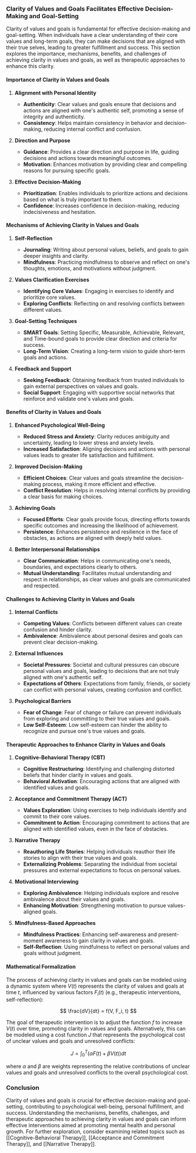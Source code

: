### Clarity of Values and Goals Facilitates Effective Decision-Making and Goal-Setting

Clarity of values and goals is fundamental for effective decision-making and goal-setting. When individuals have a clear understanding of their core values and long-term goals, they can make decisions that are aligned with their true selves, leading to greater fulfillment and success. This section explores the importance, mechanisms, benefits, and challenges of achieving clarity in values and goals, as well as therapeutic approaches to enhance this clarity.

#### Importance of Clarity in Values and Goals

1. **Alignment with Personal Identity**
   - **Authenticity**: Clear values and goals ensure that decisions and actions are aligned with one's authentic self, promoting a sense of integrity and authenticity.
   - **Consistency**: Helps maintain consistency in behavior and decision-making, reducing internal conflict and confusion.

2. **Direction and Purpose**
   - **Guidance**: Provides a clear direction and purpose in life, guiding decisions and actions towards meaningful outcomes.
   - **Motivation**: Enhances motivation by providing clear and compelling reasons for pursuing specific goals.

3. **Effective Decision-Making**
   - **Prioritization**: Enables individuals to prioritize actions and decisions based on what is truly important to them.
   - **Confidence**: Increases confidence in decision-making, reducing indecisiveness and hesitation.

#### Mechanisms of Achieving Clarity in Values and Goals

1. **Self-Reflection**
   - **Journaling**: Writing about personal values, beliefs, and goals to gain deeper insights and clarity.
   - **Mindfulness**: Practicing mindfulness to observe and reflect on one's thoughts, emotions, and motivations without judgment.

2. **Values Clarification Exercises**
   - **Identifying Core Values**: Engaging in exercises to identify and prioritize core values.
   - **Exploring Conflicts**: Reflecting on and resolving conflicts between different values.

3. **Goal-Setting Techniques**
   - **SMART Goals**: Setting Specific, Measurable, Achievable, Relevant, and Time-bound goals to provide clear direction and criteria for success.
   - **Long-Term Vision**: Creating a long-term vision to guide short-term goals and actions.

4. **Feedback and Support**
   - **Seeking Feedback**: Obtaining feedback from trusted individuals to gain external perspectives on values and goals.
   - **Social Support**: Engaging with supportive social networks that reinforce and validate one's values and goals.

#### Benefits of Clarity in Values and Goals

1. **Enhanced Psychological Well-Being**
   - **Reduced Stress and Anxiety**: Clarity reduces ambiguity and uncertainty, leading to lower stress and anxiety levels.
   - **Increased Satisfaction**: Aligning decisions and actions with personal values leads to greater life satisfaction and fulfillment.

2. **Improved Decision-Making**
   - **Efficient Choices**: Clear values and goals streamline the decision-making process, making it more efficient and effective.
   - **Conflict Resolution**: Helps in resolving internal conflicts by providing a clear basis for making choices.

3. **Achieving Goals**
   - **Focused Efforts**: Clear goals provide focus, directing efforts towards specific outcomes and increasing the likelihood of achievement.
   - **Persistence**: Enhances persistence and resilience in the face of obstacles, as actions are aligned with deeply held values.

4. **Better Interpersonal Relationships**
   - **Clear Communication**: Helps in communicating one's needs, boundaries, and expectations clearly to others.
   - **Mutual Understanding**: Facilitates mutual understanding and respect in relationships, as clear values and goals are communicated and respected.

#### Challenges to Achieving Clarity in Values and Goals

1. **Internal Conflicts**
   - **Competing Values**: Conflicts between different values can create confusion and hinder clarity.
   - **Ambivalence**: Ambivalence about personal desires and goals can prevent clear decision-making.

2. **External Influences**
   - **Societal Pressures**: Societal and cultural pressures can obscure personal values and goals, leading to decisions that are not truly aligned with one's authentic self.
   - **Expectations of Others**: Expectations from family, friends, or society can conflict with personal values, creating confusion and conflict.

3. **Psychological Barriers**
   - **Fear of Change**: Fear of change or failure can prevent individuals from exploring and committing to their true values and goals.
   - **Low Self-Esteem**: Low self-esteem can hinder the ability to recognize and pursue one's true values and goals.

#### Therapeutic Approaches to Enhance Clarity in Values and Goals

1. **Cognitive-Behavioral Therapy (CBT)**
   - **Cognitive Restructuring**: Identifying and challenging distorted beliefs that hinder clarity in values and goals.
   - **Behavioral Activation**: Encouraging actions that are aligned with identified values and goals.

2. **Acceptance and Commitment Therapy (ACT)**
   - **Values Exploration**: Using exercises to help individuals identify and commit to their core values.
   - **Commitment to Action**: Encouraging commitment to actions that are aligned with identified values, even in the face of obstacles.

3. **Narrative Therapy**
   - **Reauthoring Life Stories**: Helping individuals reauthor their life stories to align with their true values and goals.
   - **Externalizing Problems**: Separating the individual from societal pressures and external expectations to focus on personal values.

4. **Motivational Interviewing**
   - **Exploring Ambivalence**: Helping individuals explore and resolve ambivalence about their values and goals.
   - **Enhancing Motivation**: Strengthening motivation to pursue values-aligned goals.

5. **Mindfulness-Based Approaches**
   - **Mindfulness Practices**: Enhancing self-awareness and present-moment awareness to gain clarity in values and goals.
   - **Self-Reflection**: Using mindfulness to reflect on personal values and goals without judgment.

#### Mathematical Formalization

The process of achieving clarity in values and goals can be modeled using a dynamic system where $V(t)$ represents the clarity of values and goals at time $t$, influenced by various factors $F_i(t)$ (e.g., therapeutic interventions, self-reflection):

$$
\frac{dV}{dt} = f(V, F_i, t)
$$

The goal of therapeutic intervention is to adjust the function $f$ to increase $V(t)$ over time, promoting clarity in values and goals. Alternatively, this can be modeled using a cost function $J$ that represents the psychological cost of unclear values and goals and unresolved conflicts:

$$
J = \int_{0}^{T} \left( \alpha F(t) + \beta V(t) \right) dt
$$

where $\alpha$ and $\beta$ are weights representing the relative contributions of unclear values and goals and unresolved conflicts to the overall psychological cost.

### Conclusion

Clarity of values and goals is crucial for effective decision-making and goal-setting, contributing to psychological well-being, personal fulfillment, and success. Understanding the mechanisms, benefits, challenges, and therapeutic approaches to achieving clarity in values and goals can inform effective interventions aimed at promoting mental health and personal growth. For further exploration, consider examining related topics such as [[Cognitive-Behavioral Therapy]], [[Acceptance and Commitment Therapy]], and [[Narrative Therapy]].